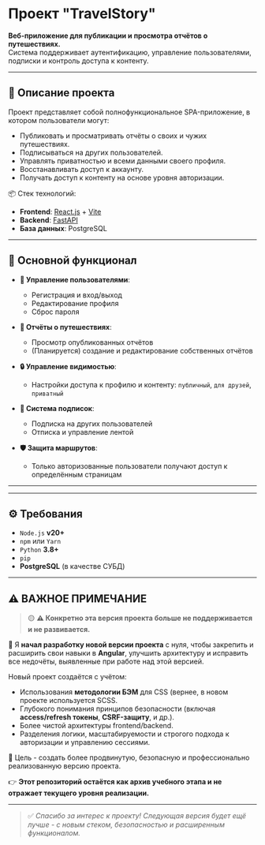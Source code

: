 # Проект "TravelStory"

**Веб-приложение для публикации и просмотра отчётов о путешествиях.**  
Система поддерживает аутентификацию, управление пользователями, подписки и контроль доступа к контенту.

---

## 📌 Описание проекта

Проект представляет собой полнофункциональное SPA-приложение, в котором пользователи могут:

- Публиковать и просматривать отчёты о своих и чужих путешествиях.
- Подписываться на других пользователей.
- Управлять приватностью и всеми данными своего профиля.
- Восстанавливать доступ к аккаунту.
- Получать доступ к контенту на основе уровня авторизации.

📦 Стек технологий:
- **Frontend**: [React.js](https://react.dev/) + [Vite](https://vitejs.dev/)
- **Backend**: [FastAPI](https://fastapi.tiangolo.com/)
- **База данных**: PostgreSQL

---

## 🔑 Основной функционал

- **👤 Управление пользователями**:
  - Регистрация и вход/выход
  - Редактирование профиля
  - Сброс пароля

- **🧾 Отчёты о путешествиях**:
  - Просмотр опубликованных отчётов
  - (Планируется) создание и редактирование собственных отчётов

- **🔒 Управление видимостью**:
  - Настройки доступа к профилю и контенту: `публичный`, `для друзей`, `приватный`

- **🤝 Система подписок**:
  - Подписка на других пользователей
  - Отписка и управление лентой

- **🛡 Защита маршрутов**:
  - Только авторизованные пользователи получают доступ к определённым страницам

---


---

## ⚙️ Требования

- `Node.js` **v20+**
- `npm` или `Yarn`
- `Python` **3.8+**
- `pip`
- **PostgreSQL** (в качестве СУБД)

---

## ⚠️ ВАЖНОЕ ПРИМЕЧАНИЕ

> 🟡 **⚠ Конкретно эта версия проекта больше не поддерживается и не развивается.**

🔁 Я **начал разработку новой версии проекта** с нуля, чтобы закрепить и расширить свои навыки в **Angular**, улучшить архитектуру и исправить все недочёты, выявленные при работе над этой версией.

Новый проект создаётся с учётом:
- Использования **методологии БЭМ** для CSS (вернее, в новом проекте используется SCSS.
- Глубокого понимания принципов безопасности (включая **access/refresh токены**, **CSRF-защиту**, и др.).
- Более чистой архитектуры frontend/backend.
- Разделения логики, масштабируемости и строгого подхода к авторизации и управлению сессиями.

🎯 Цель - создать более продвинутую, безопасную и профессионально реализованную версию проекта.

👉 **Этот репозиторий остаётся как архив учебного этапа и не отражает текущего уровня реализации.**

---

> ✅ *Спасибо за интерес к проекту! Следующая версия будет ещё лучше - с новым стеком, безопасностью и расширенным функционалом.*


